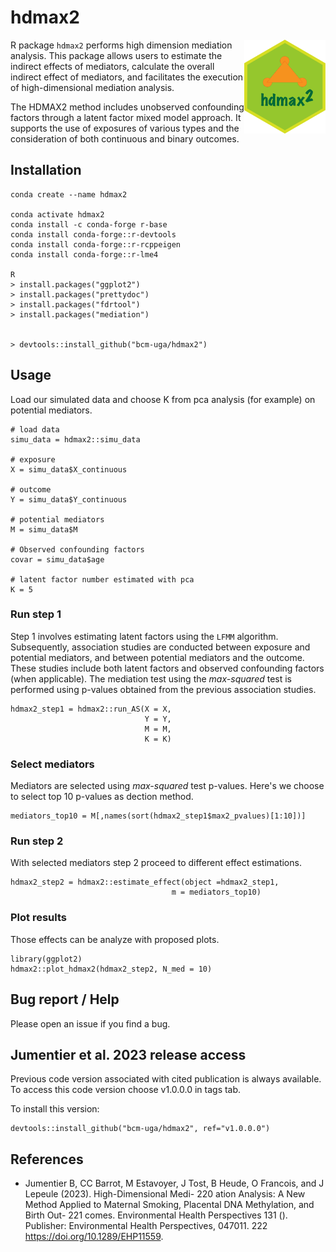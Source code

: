 # hdmax2

<img src="https://raw.githubusercontent.com/bcm-uga/hdmax2/package/hdmax2_hex.png" width="130" align="right">

R package `hdmax2` performs high dimension mediation analysis. This package allows users to estimate the indirect effects of mediators, calculate the overall indirect effect of mediators, and facilitates the execution of high-dimensional mediation analysis. 

The HDMAX2 method includes unobserved confounding factors through a latent factor mixed model approach. It supports the use of exposures of various types and the consideration of both continuous and binary outcomes.


## Installation 

```
conda create --name hdmax2  

conda activate hdmax2
conda install -c conda-forge r-base
conda install conda-forge::r-devtools
conda install conda-forge::r-rcppeigen
conda install conda-forge::r-lme4

R
> install.packages("ggplot2")
> install.packages("prettydoc")
> install.packages("fdrtool")
> install.packages("mediation")


> devtools::install_github("bcm-uga/hdmax2")

```

## Usage
Load our simulated data and choose K from pca analysis (for example) on potential mediators.
```
# load data
simu_data = hdmax2::simu_data

# exposure
X = simu_data$X_continuous

# outcome
Y = simu_data$Y_continuous

# potential mediators
M = simu_data$M

# Observed confounding factors
covar = simu_data$age

# latent factor number estimated with pca 
K = 5
```

### Run step 1

Step 1 involves estimating latent factors using the `LFMM` algorithm. Subsequently, association studies are conducted between exposure and potential mediators, and between potential mediators and the outcome. These studies include both latent factors and observed confounding factors (when applicable). The mediation test using the *max-squared* test is performed using p-values obtained from the previous association studies.

```
hdmax2_step1 = hdmax2::run_AS(X = X,
                              Y = Y,
                              M = M,
                              K = K)
```

### Select mediators

Mediators are selected using *max-squared* test p-values. Here's we choose to select top 10 p-values as dection method.

```
mediators_top10 = M[,names(sort(hdmax2_step1$max2_pvalues)[1:10])]

```
### Run step 2

With selected mediators step 2 proceed to different effect estimations.

```
hdmax2_step2 = hdmax2::estimate_effect(object =hdmax2_step1,
                                    m = mediators_top10)
```

### Plot results

Those effects can be analyze with proposed plots.

```
library(ggplot2)
hdmax2::plot_hdmax2(hdmax2_step2, N_med = 10)
```

## Bug report / Help

Please open an issue if you find a bug.

## Jumentier et al. 2023 release access

Previous code version associated with cited publication is always available. To access this code version choose v1.0.0.0 in tags tab.

To install this version:
```
devtools::install_github("bcm-uga/hdmax2", ref="v1.0.0.0")
```

## References 

- Jumentier B, CC Barrot, M Estavoyer, J Tost, B Heude, O Francois, and J Lepeule (2023). High-Dimensional Medi- 220
ation Analysis: A New Method Applied to Maternal Smoking, Placental DNA Methylation, and Birth Out- 221
comes. Environmental Health Perspectives 131 (). Publisher: Environmental Health Perspectives, 047011. 222
https://doi.org/10.1289/EHP11559.

